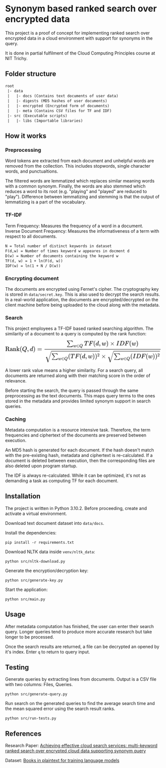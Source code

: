 # Synonym based ranked search over encrypted data

This project is a proof of concept for implementing ranked search over encrypted data in a cloud environment with support for synonyms in the query.

It is done in partial fulfilment of the Cloud Computing Principles course at NIT Trichy.

## Folder structure

```
root
 |- data
 |   |- docs (Contains text documents of user data)
 |   |- digests (MD5 hashes of user documents)
 |   |- encrypted (Encrypted form of documents)
 |   |- meta (Contains CSV files for TF and IDF)
 |- src (Executable scripts)
 |   |- libs (Importable libraries)
```

## How it works

### Preprocessing

Word tokens are extracted from each document and unhelpful words are removed from the collection. This includes stopwords, single character words, and punctualtions.

The filtered words are lemmatized which replaces similar meaning words with a common synonym. Finally, the words are also stemmed which reduces a word to its root (e.g. "playing" and "played" are reduced to "play"). Difference between lemmatizing and stemming is that the output of lemmatizing is a part of the vocabulary.

### TF-IDF

Term Frequency: Measures the frequency of a word in a document.
<br>
Inverse Document Frequency: Measures the informativeness of a term with respect to all documents.

```
N = Total number of distinct keywords in dataset
F(d,w) = Number of times keyword w appeares in docment d
D(w) = Number of documents containing the keyword w
TF(d, w) = 1 + ln(F(d, w))
IDF(w) = ln(1 + N / D(w))
```

### Encrypting document

The documents are encrypted using Fernet's cipher. The cryptography key is stored in `data/secret.key`. This is also used to decrypt the search results. In a real-world application, the documents are encrypted/decrypted on the client machine before being uploaded to the cloud along with the metadata.

### Search

This project employees a TF-IDF based ranked searching algorithm. The similarity of a document to a query is computed by the rank function:

<!-- $$
\text{Rank}(Q, d) = \frac{\sum_{w \in Q} TF(d, w) \times IDF(w)}{\sqrt{\sum_{w \in Q} (TF({d, w}))^2} \times \sqrt{\sum_{w \in Q} (IDF(w))^2}}
$$ -->

<div align="center"><img src="assets/rank-function.jpg"></div>

A lower rank value means a higher similarity. For a search query, all documents are returned along with their matching score in the order of relevance.

Before starting the search, the query is passed through the same preprocessing as the text documents. This maps query terms to the ones stored in the metadata and provides limited synonym support in search queries.

### Caching

Metadata computation is a resource intensive task. Therefore, the term frequencies and ciphertext of the documents are preserved between execution.

An MD5 hash is generated for each document. If the hash doesn't match with the pre-existing hash, metadata and ciphertext is re-calculated. If a document is deleted between execution, then the corresponding files are also deleted upon program startup.

The IDF is always re-calculated. While it can be optimized, it's not as demanding a task as computing TF for each document.

## Installation

The project is written in Python 3.10.2. Before proceeding, create and activate a virtual environment.

Download text document dataset into `data/docs`.

Install the dependencies:

```
pip install -r requirements.txt
```

Download NLTK data inside `venv/nltk_data`:

```
python src/nltk-download.py
```

Generate the encryption/decryption key:

```
python src/generate-key.py
```

Start the application:

```
python src/main.py
```

## Usage

After metadata computation has finished, the user can enter their search query. Longer queries tend to produce more accurate research but take longer to be processed.

Once the search results are returned, a file can be decrypted an opened by it's index. Enter `q` to return to query input.

## Testing

Generate queries by extracting lines from documents. Output is a CSV file with two columns: Files, Queries.

```
python src/generate-query.py
```

Run search on the generated queries to find the average search time and the mean squared error using the search result ranks.

```
python src/run-tests.py
```

## References

Research Paper: [Achieving effective cloud search services: multi-keyword ranked search over encrypted cloud data supporting synonym query](https://ieeexplore.ieee.org/document/6780939)

Dataset: [Books in plaintext for training language models](https://www.kaggle.com/paulrohan2020/huge-books-in-plain-text-for-train-language-models)
